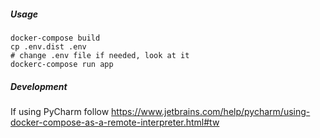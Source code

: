 ##### Usage

```shell script
docker-compose build
cp .env.dist .env
# change .env file if needed, look at it
dockerc-compose run app
```

##### Development

If using PyCharm follow https://www.jetbrains.com/help/pycharm/using-docker-compose-as-a-remote-interpreter.html#tw
